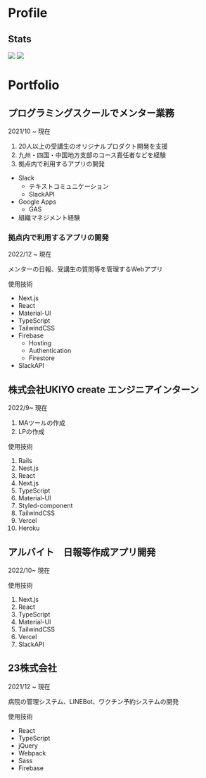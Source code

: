 <!--
**YuukiHayashi0510/YuukiHayashi0510** is a ✨ _special_ ✨ repository because its `README.md` (this file) appears on your GitHub profile.


Here are some ideas to get you started:

- 🔭 I’m currently working on ...
- 🌱 I’m currently learning ...
- 👯 I’m looking to collaborate on ...
- 🤔 I’m looking for help with ...
- 💬 Ask me about ...
- 📫 How to reach me: ...
- 😄 Pronouns: ...
- ⚡ Fun fact: ...
-->
# Profile
## Stats
<img src="https://github-readme-stats.vercel.app/api?username=YuukiHayashi0510&show_icons=true" />
<img src="https://github-readme-stats.vercel.app/api/top-langs/?username=YuukiHayashi0510&layout=compact" />

# Portfolio
## プログラミングスクールでメンター業務
2021/10 ~ 現在

1. 20人以上の受講生のオリジナルプロダクト開発を支援
2. 九州・四国・中国地方支部のコース責任者などを経験
3. 拠点内で利用するアプリの開発

- Slack
  - テキストコミュニケーション
  - SlackAPI
- Google Apps
  - GAS
- 組織マネジメント経験

### 拠点内で利用するアプリの開発
2022/12 ~ 現在

メンターの日報、受講生の質問等を管理するWebアプリ

使用技術
- Next.js
- React
- Material-UI
- TypeScript
- TailwindCSS
- Firebase
  - Hosting
  - Authentication
  - Firestore
- SlackAPI

## 株式会社UKIYO create エンジニアインターン
2022/9~ 現在

1. MAツールの作成
2. LPの作成

使用技術
1. Rails
2. Nest.js
3. React
4. Next.js
5. TypeScript
6. Material-UI
7. Styled-component
8. TailwindCSS
10. Vercel
11. Heroku

## アルバイト　日報等作成アプリ開発
2022/10~ 現在

使用技術
1. Next.js
2. React
3. TypeScript
4. Material-UI
5. TailwindCSS
6. Vercel
7. SlackAPI

## 23株式会社
2021/12 ~ 現在

病院の管理システム、LINEBot、ワクチン予約システムの開発

使用技術
- React
- TypeScript
- jQuery
- Webpack
- Sass
- Firebase
